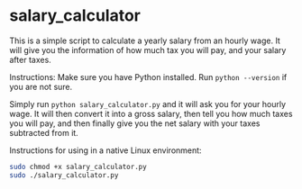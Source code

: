 # salary_calculator
This is a simple script to calculate a yearly salary from an hourly wage. It will give you the information of how much tax you will pay, and your salary after taxes.

Instructions:
Make sure you have Python installed. Run `python --version` if you are not sure.

Simply run `python salary_calculator.py` and it will ask you for your hourly wage. It will then convert it into a gross salary, then tell you how much taxes you will pay, and then finally give you the net salary with your taxes subtracted from it.

Instructions for using in a native Linux environment:
```sh
sudo chmod +x salary_calculator.py
sudo ./salary_calculator.py
```
